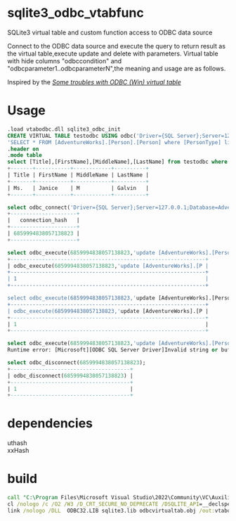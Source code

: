 # sqlite3_odbc_vtabfunc
SQLite3 virtual table and custom function access to ODBC data source

Connect to the ODBC data source and execute the query to return result as the virtual table,execute update and delete with parameters.
Virtual table with hide columns "odbccondition" and "odbcparameter1..odbcparameterN",the meaning and usage are as follows.

Inspired by the *[Some troubles with ODBC (Win) virtual table](https://www.sqlite.org/forum/forumpost/b499e01e3aeccb89b8484d4ec399796cc8beea47695e54b20a679ccba73e5004)*

# Usage
```SQL
.load vtabodbc.dll sqlite3_odbc_init
CREATE VIRTUAL TABLE testodbc USING odbc('Driver={SQL Server};Server=127.0.0.1;Database=AdventureWorks;Uid=sa;Pwd=xxxx;',
'SELECT * FROM [AdventureWorks].[Person].[Person] where [PersonType] like ?  and [LastName] like ? and 1=?');
.header on
.mode table
select [Title],[FirstName],[MiddleName],[LastName] from testodbc where odbccondition = ' and Title like ''Ms%''' AND odbcparameter1='EM%' and odbcparameter2='G%' and odbcparameter3=1;
+-------+-----------+------------+----------+
| Title | FirstName | MiddleName | LastName |
+-------+-----------+------------+----------+
| Ms.   | Janice    | M          | Galvin   |
+-------+-----------+------------+----------+

select odbc_connect('Driver={SQL Server};Server=127.0.0.1;Database=AdventureWorks;Uid=sa;Pwd=xxxx;') connection_hash; 
+---------------------+
|   connection_hash   |
+---------------------+
| 6859994838057138823 |
+---------------------+

select odbc_execute(6859994838057138823,'update [AdventureWorks].[Person].[Person] SET Title=''Mr.'' WHERE rowguid=''92C4279F-1207-48A3-8448-4636514EB7E2''');
+--------------------------------------------------------------+
| odbc_execute(6859994838057138823,'update [AdventureWorks].[P |
+--------------------------------------------------------------+
| 1                                                            |
+--------------------------------------------------------------+

select odbc_execute(6859994838057138823,'update [AdventureWorks].[Person].[Person] SET Title=? WHERE rowguid=''92C4279F-1207-48A3-8448-4636514EB7E2''','Mr.');
+--------------------------------------------------------------+
| odbc_execute(6859994838057138823,'update [AdventureWorks].[P |
+--------------------------------------------------------------+
| 1                                                            |
+--------------------------------------------------------------+

select odbc_execute(6859994838057138823,'update [AdventureWorks].[Person].[Person] SET Title=? WHERE rowguid=''92C4279F-1207-48A3-8448-4636514EB7E2''',NULL);
Runtime error: [Microsoft][ODBC SQL Server Driver]Invalid string or buffer length

select odbc_disconnect(6859994838057138823);
+--------------------------------------+
| odbc_disconnect(6859994838057138823) |
+--------------------------------------+
| 1                                    |
+--------------------------------------+
```
# dependencies
uthash<br>
xxHash

# build
```bat
call "C:\Program Files\Microsoft Visual Studio\2022\Community\VC\Auxiliary\Build\vcvars64.bat"
cl /nologo /c /O2 /W3 /D_CRT_SECURE_NO_DEPRECATE /DSQLITE_API=__declspec(dllexport)  -I"sqlite3 folder"  odbcvirtualtab.c
link /nologo /DLL  ODBC32.LIB sqlite3.lib odbcvirtualtab.obj /out:vtabodbc.dll
```
